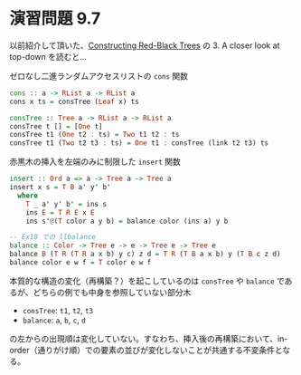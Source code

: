 # 演習問題 9.7

以前紹介して頂いた、[Constructing Red-Black Trees](http://citeseerx.ist.psu.edu/viewdoc/download?doi=10.1.1.84.8182&rep=rep1&type=pdf) の 3. A closer look at top-down を読むと…

ゼロなし二進ランダムアクセスリストの `cons` 関数

```haskell
cons :: a -> RList a -> RList a
cons x ts = consTree (Leaf x) ts

consTree :: Tree a -> RList a -> RList a
consTree t [] = [One t]
consTree t1 (One t2 : ts) = Two t1 t2 : ts
consTree t1 (Two t2 t3 : ts) = One t1 : consTree (link t2 t3) ts
```

赤黒木の挿入を左端のみに制限した `insert` 関数

```haskell
insert :: Ord a => a -> Tree a -> Tree a
insert x s = T B a' y' b'
  where
    T _ a' y' b' = ins s
    ins E = T R E x E
    ins s'@(T color a y b) = balance color (ins a) y b

-- Ex10 での llbalance
balance :: Color -> Tree e -> e -> Tree e -> Tree e
balance B (T R (T R a x b) y c) z d = T R (T B a x b) y (T B c z d)
balance color e w f = T color e w f
```

本質的な構造の変化（再構築？）を起こしているのは `consTree` や `balance` であるが、どちらの例でも中身を参照していない部分木

- `consTree`: `t1`, `t2`, `t3`
- `balance`: `a`, `b`, `c`, `d`

の左からの出現順は変化していない。すなわち、挿入後の再構築において、in-order（通りがけ順）での要素の並びが変化しないことが共通する不変条件となる。
